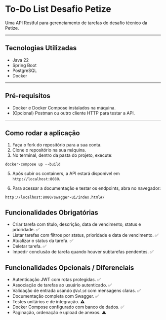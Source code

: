 # To-Do List Desafio Petize

Uma API Restful para gerenciamento de tarefas do desafio técnico da Petize.

---

## Tecnologias Utilizadas

- Java 22
- Spring Boot
- PostgreSQL
- Docker 

---

## Pré-requisitos

- Docker e Docker Compose instalados na máquina.
- (Opcional) Postman ou outro cliente HTTP para testar a API.

---

## Como rodar a aplicação

1. Faça o fork do repositório para a sua conta.
2. Clone o repositório na sua máquina.
3. No terminal, dentro da pasta do projeto, execute:
```
docker-compose up --build
```
5. Após subir os containers, a API estará disponível em `http://localhost:8080`.

6. Para acessar a documentação e testar os endpoints, abra no navegador:
```
http://localhost:8080/swagger-ui/index.html#/
```
## Funcionalidades Obrigatórias

- Criar tarefa com título, descrição, data de vencimento, status e prioridade. ✅ 
- Listar tarefas com filtros por status, prioridade e data de vencimento. ✅ 
- Atualizar o status da tarefa. ✅ 
- Deletar tarefa. ✅ 
- Impedir conclusão de tarefa quando houver subtarefas pendentes. ✅ 

## Funcionalidades Opcionais / Diferenciais

- Autenticação JWT com rotas protegidas. ✅ 
- Associação de tarefas ao usuário autenticado. ✅ 
- Validação de entrada usando `@Valid` com mensagens claras. ✅ 
- Documentação completa com Swagger. ✅ 
- Testes unitários e de integração. ⚠️
- Docker Compose configurado com banco de dados. ✅ 
- Paginação, ordenação e upload de anexos. ⚠️

